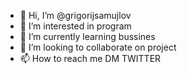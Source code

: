 - 👋 Hi, I’m @grigorijsamujlov
- 👀 I’m interested in program
- 🌱 I’m currently learning bussines
- 💞️ I’m looking to collaborate on project
- 📫 How to reach me DM TWITTER

<!---
grigorijsamujlov/grigorijsamujlov is a ✨ special ✨ repository because its `README.md` (this file) appears on your GitHub profile.
You can click the Preview link to take a look at your changes.
--->
